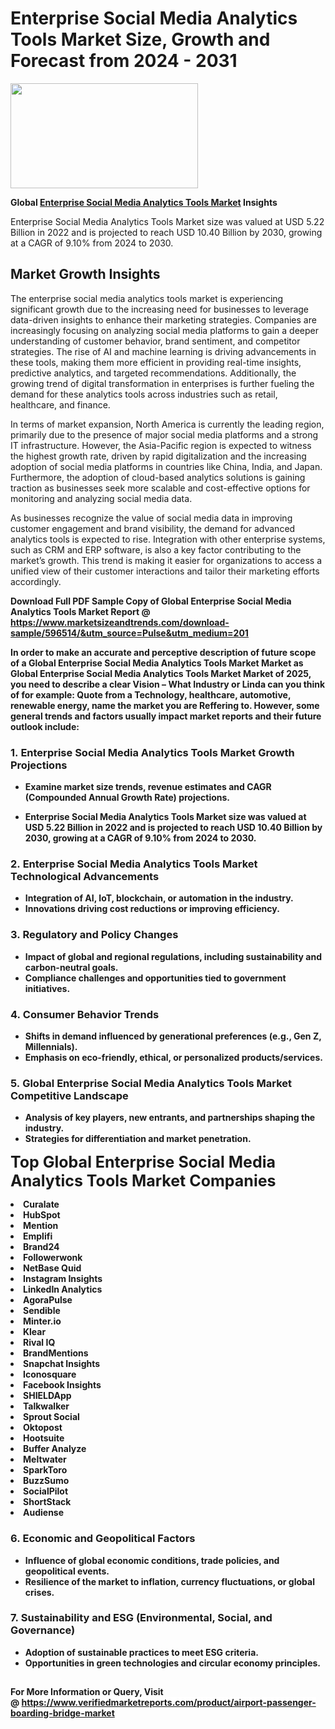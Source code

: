 <H1>Enterprise Social Media Analytics Tools Market Size, Growth and Forecast from 2024 - 2031</H1><img class="aligncenter size-medium wp-image-584254" src="https://thirdeyenews.in/wp-content/uploads/2024/09/Global-Market-Research-300x168.jpeg" alt="" width="300" height="168" /><p><strong>Global&nbsp;<a href="https://www.marketsizeandtrends.com/download-sample/596514/&amp;utm_source=Pulse&amp;utm_medium=201">Enterprise Social Media Analytics Tools Market</a> Insights</strong></p><p>Enterprise Social Media Analytics Tools Market size was valued at USD 5.22 Billion in 2022 and is projected to reach USD 10.40 Billion by 2030, growing at a CAGR of 9.10% from 2024 to 2030.</p><p><h2>Market Growth Insights</h2> <p>The enterprise social media analytics tools market is experiencing significant growth due to the increasing need for businesses to leverage data-driven insights to enhance their marketing strategies. Companies are increasingly focusing on analyzing social media platforms to gain a deeper understanding of customer behavior, brand sentiment, and competitor strategies. The rise of AI and machine learning is driving advancements in these tools, making them more efficient in providing real-time insights, predictive analytics, and targeted recommendations. Additionally, the growing trend of digital transformation in enterprises is further fueling the demand for these analytics tools across industries such as retail, healthcare, and finance.</p> <p><strong></strong></p> <p>In terms of market expansion, North America is currently the leading region, primarily due to the presence of major social media platforms and a strong IT infrastructure. However, the Asia-Pacific region is expected to witness the highest growth rate, driven by rapid digitalization and the increasing adoption of social media platforms in countries like China, India, and Japan. Furthermore, the adoption of cloud-based analytics solutions is gaining traction as businesses seek more scalable and cost-effective options for monitoring and analyzing social media data.</p> <p>As businesses recognize the value of social media data in improving customer engagement and brand visibility, the demand for advanced analytics tools is expected to rise. Integration with other enterprise systems, such as CRM and ERP software, is also a key factor contributing to the market’s growth. This trend is making it easier for organizations to access a unified view of their customer interactions and tailor their marketing efforts accordingly.</p> <p><strong></p><p><span class=""><strong>Download Full PDF Sample Copy of Global Enterprise Social Media Analytics Tools Market Report</strong> @ <a href="https://www.marketsizeandtrends.com/download-sample/596514/&amp;utm_source=Pulse&amp;utm_medium=201" target="_blank">https://www.marketsizeandtrends.com/download-sample/596514/&amp;utm_source=Pulse&amp;utm_medium=201</a></span></p><p>In order to make an accurate and perceptive description of future scope of a Global&nbsp;Enterprise Social Media Analytics Tools Market Market as Global&nbsp;Enterprise Social Media Analytics Tools Market Market of 2025, you need to describe a clear Vision &ndash; What Industry or Linda can you think of for example: Quote from a Technology, healthcare, automotive, renewable energy, name the market you are Reffering to. However, some general trends and factors usually impact market reports and their future outlook include:</p><h3>1.&nbsp;<strong>Enterprise Social Media Analytics Tools Market Growth Projections</strong></h3><ul><li>Examine market size trends, revenue estimates and CAGR (Compounded Annual Growth Rate) projections.</li><li><p>Enterprise Social Media Analytics Tools Market size was valued at USD 5.22 Billion in 2022 and is projected to reach USD 10.40 Billion by 2030, growing at a CAGR of 9.10% from 2024 to 2030.</p></li></ul><h3>2.&nbsp;<strong>Enterprise Social Media Analytics Tools Market Technological Advancements</strong></h3><ul><li>Integration of AI, IoT, blockchain, or automation in the industry.</li><li>Innovations driving cost reductions or improving efficiency.</li></ul><h3>3.&nbsp;<strong>Regulatory and Policy Changes</strong></h3><ul><li>Impact of global and regional regulations, including sustainability and carbon-neutral goals.</li><li>Compliance challenges and opportunities tied to government initiatives.</li></ul><h3>4.&nbsp;<strong>Consumer Behavior Trends</strong></h3><ul><li>Shifts in demand influenced by generational preferences (e.g., Gen Z, Millennials).</li><li>Emphasis on eco-friendly, ethical, or personalized products/services.</li></ul><h3>5.&nbsp;<strong>Global Enterprise Social Media Analytics Tools Market Competitive Landscape</strong></h3><ul><li>Analysis of key players, new entrants, and partnerships shaping the industry.</li><li>Strategies for differentiation and market penetration.</li></ul><p data-pm-slice="1 1 []"><span style="color: inherit; font-family: inherit; font-size: 25px;">Top Global Enterprise Social Media Analytics Tools Market Companies</span></p><div class="" data-test-id=""><p><li>Curalate</li><li> HubSpot</li><li> Mention</li><li> Emplifi</li><li> Brand24</li><li> Followerwonk</li><li> NetBase Quid</li><li> Instagram Insights</li><li> LinkedIn Analytics</li><li> AgoraPulse</li><li> Sendible</li><li> Minter.io</li><li> Klear</li><li> Rival IQ</li><li> BrandMentions</li><li> Snapchat Insights</li><li> Iconosquare</li><li> Facebook Insights</li><li> SHIELDApp</li><li> Talkwalker</li><li> Sprout Social</li><li> Oktopost</li><li> Hootsuite</li><li> Buffer Analyze</li><li> Meltwater</li><li> SparkToro</li><li> BuzzSumo</li><li> SocialPilot</li><li> ShortStack</li><li> Audiense</li></p></div><h3>6.&nbsp;<strong>Economic and Geopolitical Factors</strong></h3><ul><li>Influence of global economic conditions, trade policies, and geopolitical events.</li><li>Resilience of the market to inflation, currency fluctuations, or global crises.</li></ul><h3>7.&nbsp;<strong>Sustainability and ESG (Environmental, Social, and Governance)</strong></h3><ul><li>Adoption of sustainable practices to meet ESG criteria.</li><li>Opportunities in green technologies and circular economy principles.</li></ul><h2><strong style="font-size: 14px;">For More Information or Query, Visit @&nbsp;</strong><a style="background-color: #ffffff; font-size: 14px;" href="https://www.marketsizeandtrends.com/report/enterprise-social-media-analytics-tools-market/" target="_blank">https://www.verifiedmarketreports.com/product/airport-passenger-boarding-bridge-market</a></h2>